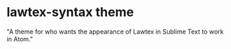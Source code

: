 # lawtex-syntax theme

"A theme for who wants the appearance of Lawtex in Sublime Text to work in Atom."
